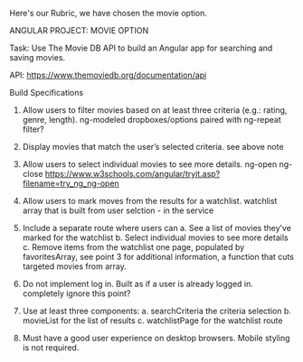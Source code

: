 Here's our Rubric, we have chosen the movie option.

ANGULAR PROJECT: MOVIE OPTION

Task: Use The Movie DB API to build an Angular app for searching and saving movies.

API: https://www.themoviedb.org/documentation/api

Build Specifications
1. Allow users to filter movies based on at least three criteria (e.g.: rating, genre, length).
    ng-modeled dropboxes/options paired with ng-repeat filter?

2. Display movies that match the user’s selected criteria.
    see above note

3. Allow users to select individual movies to see more details.
    ng-open ng-close
    https://www.w3schools.com/angular/tryit.asp?filename=try_ng_ng-open

4. Allow users to mark moves from the results for a watchlist.
    watchlist array that is built from user selction - in the service

5. Include a separate route where users can
    a. See a list of movies they’ve marked for the watchlist
    b. Select individual movies to see more details
    c. Remove items from the watchlist
        one page, populated by favoritesArray, see point 3 for additional information, a function that cuts targeted movies from array.

6. Do not implement log in. Built as if a user is already logged in.
        completely ignore this point?

7. Use at least three components:
    a. searchCriteria the criteria selection
    b. movieList for the list of results
    c. watchlistPage for the watchlist route

8. Must have a good user experience on desktop browsers. Mobile styling is not required.